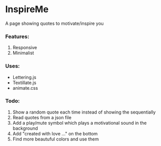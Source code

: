 # InspireMe
A page showing quotes to motivate/inspire you

### Features:

1. Responsive
2. Minimalist

### Uses:

* Lettering.js
* Textillate.js
* animate.css

### Todo:
1. Show a random quote each time instead of showing the sequentially
2. Read quotes from a json file
3. Add a play/mute symbol which plays a motivational sound in the background
4. Add "created with love ..." on the bottom
5. Find more beautuful colors and use them
